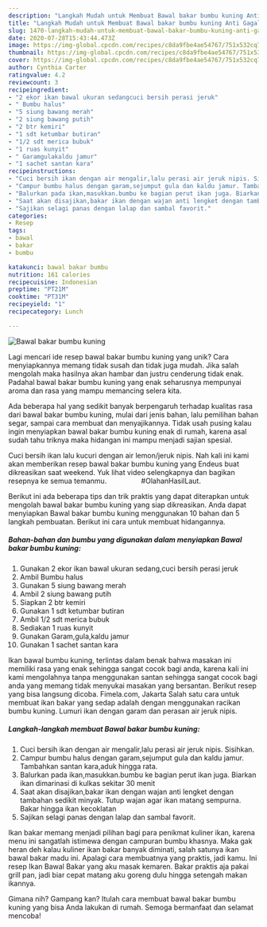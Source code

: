 ```yaml
---
description: "Langkah Mudah untuk Membuat Bawal bakar bumbu kuning Anti Gagal"
title: "Langkah Mudah untuk Membuat Bawal bakar bumbu kuning Anti Gagal"
slug: 1470-langkah-mudah-untuk-membuat-bawal-bakar-bumbu-kuning-anti-gagal
date: 2020-07-28T15:43:44.473Z
image: https://img-global.cpcdn.com/recipes/c8da9fbe4ae54767/751x532cq70/bawal-bakar-bumbu-kuning-foto-resep-utama.jpg
thumbnail: https://img-global.cpcdn.com/recipes/c8da9fbe4ae54767/751x532cq70/bawal-bakar-bumbu-kuning-foto-resep-utama.jpg
cover: https://img-global.cpcdn.com/recipes/c8da9fbe4ae54767/751x532cq70/bawal-bakar-bumbu-kuning-foto-resep-utama.jpg
author: Cynthia Carter
ratingvalue: 4.2
reviewcount: 3
recipeingredient:
- "2 ekor ikan bawal ukuran sedangcuci bersih perasi jeruk"
- " Bumbu halus"
- "5 siung bawang merah"
- "2 siung bawang putih"
- "2 btr kemiri"
- "1 sdt ketumbar butiran"
- "1/2 sdt merica bubuk"
- "1 ruas kunyit"
- " Garamgulakaldu jamur"
- "1 sachet santan kara"
recipeinstructions:
- "Cuci bersih ikan dengan air mengalir,lalu perasi air jeruk nipis. Sisihkan."
- "Campur bumbu halus dengan garam,sejumput gula dan kaldu jamur. Tambahkan santan kara,aduk hingga rata."
- "Balurkan pada ikan,masukkan.bumbu ke bagian perut ikan juga. Biarkan ikan dimarinasi di kulkas sekitar 30 menit"
- "Saat akan disajikan,bakar ikan dengan wajan anti lengket dengan tambahan sedikit minyak. Tutup wajan agar ikan matang sempurna. Bakar hingga ikan kecoklatan"
- "Sajikan selagi panas dengan lalap dan sambal favorit."
categories:
- Resep
tags:
- bawal
- bakar
- bumbu

katakunci: bawal bakar bumbu 
nutrition: 161 calories
recipecuisine: Indonesian
preptime: "PT21M"
cooktime: "PT31M"
recipeyield: "1"
recipecategory: Lunch

---
```



![Bawal bakar bumbu kuning](https://img-global.cpcdn.com/recipes/c8da9fbe4ae54767/751x532cq70/bawal-bakar-bumbu-kuning-foto-resep-utama.jpg)

Lagi mencari ide resep bawal bakar bumbu kuning yang unik? Cara menyiapkannya memang tidak susah dan tidak juga mudah. Jika salah mengolah maka hasilnya akan hambar dan justru cenderung tidak enak. Padahal bawal bakar bumbu kuning yang enak seharusnya mempunyai aroma dan rasa yang mampu memancing selera kita.

Ada beberapa hal yang sedikit banyak berpengaruh terhadap kualitas rasa dari bawal bakar bumbu kuning, mulai dari jenis bahan, lalu pemilihan bahan segar, sampai cara membuat dan menyajikannya. Tidak usah pusing kalau ingin menyiapkan bawal bakar bumbu kuning enak di rumah, karena asal sudah tahu triknya maka hidangan ini mampu menjadi sajian spesial.

Cuci bersih ikan lalu kucuri dengan air lemon/jeruk nipis. Nah kali ini kami akan memberikan resep bawal bakar bumbu kuning yang Endeus buat dikreasikan saat weekend. Yuk lihat video selengkapnya dan bagikan resepnya ke semua temanmu. ⠀⠀⠀⠀⠀⠀ #OlahanHasilLaut.


Berikut ini ada beberapa tips dan trik praktis yang dapat diterapkan untuk mengolah bawal bakar bumbu kuning yang siap dikreasikan. Anda dapat menyiapkan Bawal bakar bumbu kuning menggunakan 10 bahan dan 5 langkah pembuatan. Berikut ini cara untuk membuat hidangannya.

<!--inarticleads1-->

##### Bahan-bahan dan bumbu yang digunakan dalam menyiapkan Bawal bakar bumbu kuning:

1. Gunakan 2 ekor ikan bawal ukuran sedang,cuci bersih perasi jeruk
1. Ambil  Bumbu halus
1. Gunakan 5 siung bawang merah
1. Ambil 2 siung bawang putih
1. Siapkan 2 btr kemiri
1. Gunakan 1 sdt ketumbar butiran
1. Ambil 1/2 sdt merica bubuk
1. Sediakan 1 ruas kunyit
1. Gunakan  Garam,gula,kaldu jamur
1. Gunakan 1 sachet santan kara


Ikan bawal bumbu kuning, terlintas dalam benak bahwa masakan ini memiliki rasa yang enak sehingga sangat cocok bagi anda, karena kali ini kami mengolahnya tanpa menggunakan santan sehingga sangat cocok bagi anda yang memang tidak menyukai masakan yang bersantan. Berikut resep yang bisa langsung dicoba. Fimela.com, Jakarta Salah satu cara untuk membuat ikan bakar yang sedap adalah dengan menggunakan racikan bumbu kuning. Lumuri ikan dengan garam dan perasan air jeruk nipis. 

<!--inarticleads2-->

##### Langkah-langkah membuat Bawal bakar bumbu kuning:

1. Cuci bersih ikan dengan air mengalir,lalu perasi air jeruk nipis. Sisihkan.
1. Campur bumbu halus dengan garam,sejumput gula dan kaldu jamur. Tambahkan santan kara,aduk hingga rata.
1. Balurkan pada ikan,masukkan.bumbu ke bagian perut ikan juga. Biarkan ikan dimarinasi di kulkas sekitar 30 menit
1. Saat akan disajikan,bakar ikan dengan wajan anti lengket dengan tambahan sedikit minyak. Tutup wajan agar ikan matang sempurna. Bakar hingga ikan kecoklatan
1. Sajikan selagi panas dengan lalap dan sambal favorit.


Ikan bakar memang menjadi pilihan bagi para penikmat kuliner ikan, karena menu ini sangatlah istimewa dengan campuran bumbu khasnya. Maka gak heran deh kalau kuliner ikan bakar banyak diminati, salah satunya ikan bawal bakar madu ini. Apalagi cara membuatnya yang praktis, jadi kamu. Ini resep Ikan Bawal Bakar yang aku masak kemaren. Bakar praktis aja pakai grill pan, jadi biar cepat matang aku goreng dulu hingga setengah makan ikannya. 

Gimana nih? Gampang kan? Itulah cara membuat bawal bakar bumbu kuning yang bisa Anda lakukan di rumah. Semoga bermanfaat dan selamat mencoba!
